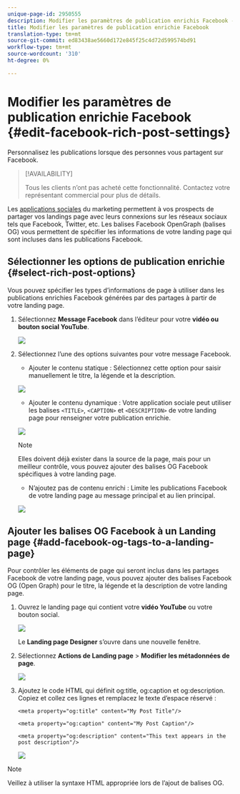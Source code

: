 ```yaml
---
unique-page-id: 2950555
description: Modifier les paramètres de publication enrichis Facebook - Documents marketing - Documentation du produit
title: Modifier les paramètres de publication enrichie Facebook
translation-type: tm+mt
source-git-commit: ed83438ae5660d172e845f25c4d72d599574bd91
workflow-type: tm+mt
source-wordcount: '310'
ht-degree: 0%

---
```



# Modifier les paramètres de publication enrichie Facebook {#edit-facebook-rich-post-settings}

Personnalisez les publications lorsque des personnes vous partagent sur Facebook.

>[!AVAILABILITY]
>
>Tous les clients n’ont pas acheté cette fonctionnalité. Contactez votre représentant commercial pour plus de détails.

Les [applications sociales](/help/marketo/product-docs/demand-generation/social/social-functions/add-a-social-button-on-a-landing-page.md) du marketing permettent à vos prospects de partager vos landings page avec leurs connexions sur les réseaux sociaux tels que Facebook, Twitter, etc. Les balises Facebook OpenGraph (balises OG) vous permettent de spécifier les informations de votre landing page qui sont incluses dans les publications Facebook.

## Sélectionner les options de publication enrichie {#select-rich-post-options}

Vous pouvez spécifier les types d’informations de page à utiliser dans les publications enrichies Facebook générées par des partages à partir de votre landing page.

1. Sélectionnez **Message Facebook** dans l’éditeur pour votre **vidéo ou bouton social YouTube**.

   ![](assets/image2014-9-22-16-3a47-3a21.png)

1. Sélectionnez l’une des options suivantes pour votre message Facebook.

   * Ajouter le contenu statique : Sélectionnez cette option pour saisir manuellement le titre, la légende et la description.

   ![](assets/image2014-9-22-16-3a48-3a0.png)

   * Ajouter le contenu dynamique : Votre application sociale peut utiliser les balises `<TITLE>`, `<CAPTION>` et `<DESCRIPTION>` de votre landing page pour renseigner votre publication enrichie.

   ![](assets/image2014-9-22-16-3a48-3a9.png)

   >[!NOTE]
   >
   >Elles doivent déjà exister dans la source de la page, mais pour un meilleur contrôle, vous pouvez ajouter des balises OG Facebook spécifiques à votre landing page.

   * N’ajoutez pas de contenu enrichi : Limite les publications Facebook de votre landing page au message principal et au lien principal.

   ![](assets/image2014-9-22-16-3a48-3a18.png)

## Ajouter les balises OG Facebook à un Landing page {#add-facebook-og-tags-to-a-landing-page}

Pour contrôler les éléments de page qui seront inclus dans les partages Facebook de votre landing page, vous pouvez ajouter des balises Facebook OG (Open Graph) pour le titre, la légende et la description de votre landing page.

1. Ouvrez le landing page qui contient votre **vidéo YouTube** ou votre bouton social.

   ![](assets/image2014-9-22-16-3a51-3a28.png)

   Le **Landing page Designer** s’ouvre dans une nouvelle fenêtre.

1. Sélectionnez **Actions de Landing page** > **Modifier les métadonnées de page**.

   ![](assets/image2014-9-22-16-3a51-3a36.png)

1. Ajoutez le code HTML qui définit og:title, og:caption et og:description. Copiez et collez ces lignes et remplacez le texte d’espace réservé :

   `<meta property="og:title" content="My Post Title"/>`

   `<meta property="og:caption" content="My Post Caption"/>`

   `<meta property="og:description" content="This text appears in the post description"/>`

   ![](assets/image2014-9-22-16-3a52-3a8.png)

>[!NOTE]
>
>Veillez à utiliser la syntaxe HTML appropriée lors de l’ajout de balises OG.
